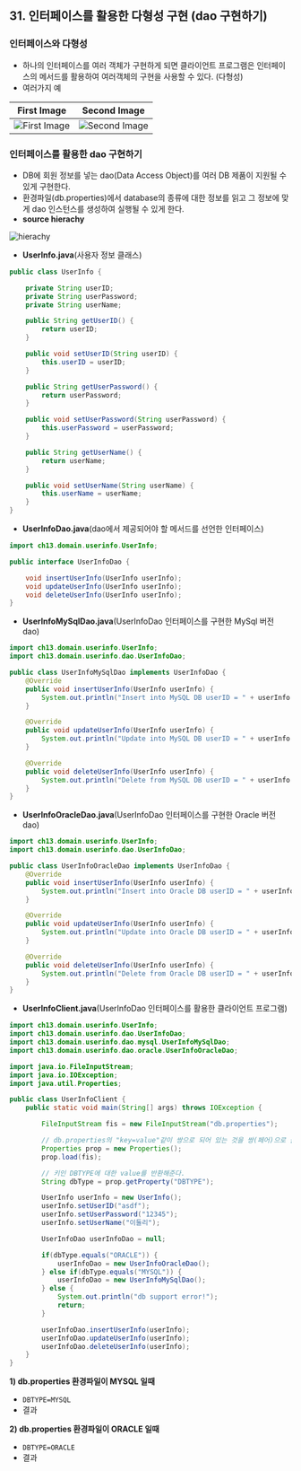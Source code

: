 ## 31. 인터페이스를 활용한 다형성 구현 (dao 구현하기)

### 인터페이스와 다형성

- 하나의 인터페이스를 여러 객체가 구현하게 되면 클라이언트 프로그램은 인터페이스의 메서드를 활용하여 여러객체의 구현을 사용할 수 있다. (다형성)
- 여러가지 예

|First Image|Second Image|
|:-:|:-:|
|![First Image](https://t1.daumcdn.net/cafeattach/1Dzpp/277f9d3d50708b6ce707537fdd3ae8d33521c8a1)|![Second Image](https://t1.daumcdn.net/cafeattach/1Dzpp/f3ad0c7aa1fe617a8081f8d17401a394de402d0f)|


### 인터페이스를 활용한 dao 구현하기

- DB에 회원 정보를 넣는 dao(Data Access Object)를 여러 DB 제품이 지원될 수 있게 구현한다.
- 환경파일(db.properties)에서 database의 종류에 대한 정보를 읽고 그 정보에 맞게 dao 인스턴스를 생성하여 실행될 수 있게 한다.
- **source hierachy**

![hierachy](https://t1.daumcdn.net/cafeattach/1Dzpp/757a269587f67847ab9749b48a38921709e950de)

- **UserInfo.java**(사용자 정보 클래스)

```java
public class UserInfo {

    private String userID;
    private String userPassword;
    private String userName;

    public String getUserID() {
        return userID;
    }

    public void setUserID(String userID) {
        this.userID = userID;
    }

    public String getUserPassword() {
        return userPassword;
    }

    public void setUserPassword(String userPassword) {
        this.userPassword = userPassword;
    }

    public String getUserName() {
        return userName;
    }

    public void setUserName(String userName) {
        this.userName = userName;
    }
}
```

- **UserInfoDao.java**(dao에서 제공되어야 할 메서드를 선언한 인터페이스)

```java
import ch13.domain.userinfo.UserInfo;

public interface UserInfoDao {

    void insertUserInfo(UserInfo userInfo);
    void updateUserInfo(UserInfo userInfo);
    void deleteUserInfo(UserInfo userInfo);
}
```

- **UserInfoMySqlDao.java**(UserInfoDao 인터페이스를 구현한 MySql 버전 dao)

```java
import ch13.domain.userinfo.UserInfo;
import ch13.domain.userinfo.dao.UserInfoDao;

public class UserInfoMySqlDao implements UserInfoDao {
    @Override
    public void insertUserInfo(UserInfo userInfo) {
        System.out.println("Insert into MySQL DB userID = " + userInfo.getUserID());
    }

    @Override
    public void updateUserInfo(UserInfo userInfo) {
        System.out.println("Update into MySQL DB userID = " + userInfo.getUserID());
    }

    @Override
    public void deleteUserInfo(UserInfo userInfo) {
        System.out.println("Delete from MySQL DB userID = " + userInfo.getUserID());
    }
}
```

- **UserInfoOracleDao.java**(UserInfoDao 인터페이스를 구현한 Oracle 버전 dao)

```java
import ch13.domain.userinfo.UserInfo;
import ch13.domain.userinfo.dao.UserInfoDao;

public class UserInfoOracleDao implements UserInfoDao {
    @Override
    public void insertUserInfo(UserInfo userInfo) {
        System.out.println("Insert into Oracle DB userID = " + userInfo.getUserID());
    }

    @Override
    public void updateUserInfo(UserInfo userInfo) {
        System.out.println("Update into Oracle DB userID = " + userInfo.getUserID());
    }

    @Override
    public void deleteUserInfo(UserInfo userInfo) {
        System.out.println("Delete from Oracle DB userID = " + userInfo.getUserID());
    }
}
```

- **UserInfoClient.java**(UserInfoDao 인터페이스를 활용한 클라이언트 프로그램)

```java
import ch13.domain.userinfo.UserInfo;
import ch13.domain.userinfo.dao.UserInfoDao;
import ch13.domain.userinfo.dao.mysql.UserInfoMySqlDao;
import ch13.domain.userinfo.dao.oracle.UserInfoOracleDao;

import java.io.FileInputStream;
import java.io.IOException;
import java.util.Properties;

public class UserInfoClient {
    public static void main(String[] args) throws IOException {

        FileInputStream fis = new FileInputStream("db.properties");

        // db.properties의 "key=value"같이 쌍으로 되어 있는 것을 쌍(페어)으로 불러 들일 수 있는 객체(기능).
        Properties prop = new Properties();
        prop.load(fis);

        // 키인 DBTYPE에 대한 value를 반환해준다.
        String dbType = prop.getProperty("DBTYPE");

        UserInfo userInfo = new UserInfo();
        userInfo.setUserID("asdf");
        userInfo.setUserPassword("12345");
        userInfo.setUserName("이둘리");

        UserInfoDao userInfoDao = null;

        if(dbType.equals("ORACLE")) {
            userInfoDao = new UserInfoOracleDao();
        } else if(dbType.equals("MYSQL")) {
            userInfoDao = new UserInfoMySqlDao();
        } else {
            System.out.println("db support error!");
            return;
        }

        userInfoDao.insertUserInfo(userInfo);
        userInfoDao.updateUserInfo(userInfo);
        userInfoDao.deleteUserInfo(userInfo);
    }
}
```

**1) db.properties 환경파일이 MYSQL 일때**

- `DBTYPE=MYSQL`
- 결과

**2) db.properties 환경파일이 ORACLE 일때**

- `DBTYPE=ORACLE`
- 결과